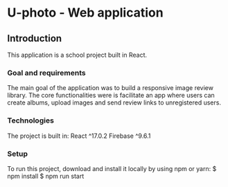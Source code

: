 # U-photo - Web application

## Introduction

This application is a school project built in React.

### Goal and requirements

The main goal of the application was to build a responsive image review library. The core functionalities were is facilitate an app where users can create albums, upload images and send review links to unregistered users.

### Technologies

The project is built in:
React ^17.0.2
Firebase ^9.6.1

### Setup

To run this project, download and install it locally by using npm or yarn:
$ npm install
$ npm run start
